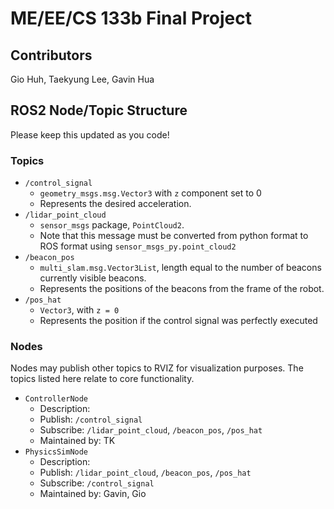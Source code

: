 # ME/EE/CS 133b Final Project

## Contributors
Gio Huh, Taekyung Lee, Gavin Hua


## ROS2 Node/Topic Structure
Please keep this updated as you code!

### Topics
- `/control_signal`
    - `geometry_msgs.msg.Vector3` with `z` component set to $0$
    - Represents the desired acceleration.
- `/lidar_point_cloud`
    - `sensor_msgs` package, `PointCloud2`.
    - Note that this message must be converted from python format to ROS format using `sensor_msgs_py.point_cloud2`
- `/beacon_pos`
    - `multi_slam.msg.Vector3List`, length equal to the number of beacons currently visible beacons.
    - Represents the positions of the beacons from the frame of the robot.
- `/pos_hat`
    - `Vector3`, with `z = 0`
    - Represents the position if the control signal was perfectly executed

### Nodes
Nodes may publish other topics to RVIZ for visualization purposes. The topics listed here relate to core functionality.
- `ControllerNode`
    - Description:
    - Publish: `/control_signal`
    - Subscribe: `/lidar_point_cloud`, `/beacon_pos`, `/pos_hat`
    - Maintained by: TK
- `PhysicsSimNode`
    - Description:
    - Publish: `/lidar_point_cloud`, `/beacon_pos`, `/pos_hat`
    - Subscribe: `/control_signal`
    - Maintained by: Gavin, Gio